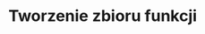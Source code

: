 
# Tworzenie zbioru funkcji

<!-- 2. stworzenie zbioru funkcji -->
<!-- - określ problem (np. zamiana jednostek) -->
<!-- - napisz jeden/dwa przykłady -->
<!-- - dodaj tam komunikaty i testy -->
<!-- dodaj przykłady -->

<!-- zadania - zaawanosowane - użyj systemu kontroli wersji -->
